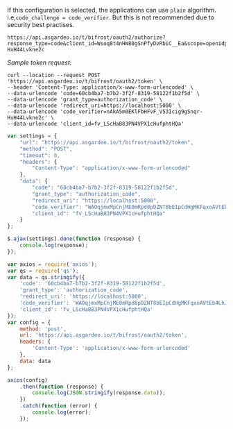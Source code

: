 If this configuration is selected, the applications can use `plain` algorithm. i.e,`code_challenge = code_verifier`. But this is not recommended due to security best practises.
 
 ``` no-line-numbers
https://api.asgardeo.io/t/bifrost/oauth2/authorize?response_type=code&client_id=Wsoq8t4nHW80gSnPfyDvRbiC__Ea&scope=openidprofile&redirect_uri=http%3A%2F%2Flocalhost%3A5000&code_challenge_method=plain&code_challenge=nAkA5m0EKlFbHFvF_V53Icig9gSnqr-HxH44Lvkne2c
```

_Sample token request_:

<CodeGroup>
<CodeGroupItem title="cURL" active>

``` 
curl --location --request POST 'https://api.asgardeo.io/t/bifrost/oauth2/token' \
--header 'Content-Type: application/x-www-form-urlencoded' \
--data-urlencode 'code=60cb4ba7-b7b2-3f2f-8319-58122f1b2f5d' \
--data-urlencode 'grant_type=authorization_code' \
--data-urlencode 'redirect_uri=https://localhost:5000' \
--data-urlencode 'code_verifier=nAkA5m0EKlFbHFvF_V53Icig9gSnqr-HxH44Lvkne2c' \
--data-urlencode 'client_id=fv_LScHaB83PN4VPX1cHufphtHQa'
```

</CodeGroupItem>

<CodeGroupItem title="JavaScript - jQuery">

```js
var settings = {
    "url": "https://api.asgardeo.io/t/bifrost/oauth2/token",
    "method": "POST",
    "timeout": 0,
    "headers": {
        "Content-Type": "application/x-www-form-urlencoded"
    },
    "data": {
        "code": "60cb4ba7-b7b2-3f2f-8319-58122f1b2f5d",
        "grant_type": "authorization_code",
        "redirect_uri": "https://localhost:5000",
        "code_verifier": "WAOqjmxMpCnjME0mRpd8pDZNT8bEIpCdHgMKFqxoAVtEb4LhJ0KSg8Rl0z0O3pySx4HGp53R87bckxOxrXk2oNav0fgWzFdOyBRrvA8ZTgCG7MlQcY9mfamCM8SWnGgO",
        "client_id": "fv_LScHaB83PN4VPX1cHufphtHQa"
    }
};

$.ajax(settings).done(function (response) {
    console.log(response);
});
```

</CodeGroupItem>

<CodeGroupItem title="Nodejs - Axios">

```js
var axios = require('axios');
var qs = require('qs');
var data = qs.stringify({
    'code': '60cb4ba7-b7b2-3f2f-8319-58122f1b2f5d',
    'grant_type': 'authorization_code',
    'redirect_uri': 'https://localhost:5000',
    'code_verifier': 'WAOqjmxMpCnjME0mRpd8pDZNT8bEIpCdHgMKFqxoAVtEb4LhJ0KSg8Rl0z0O3pySx4HGp53R87bckxOxrXk2oNav0fgWzFdOyBRrvA8ZTgCG7MlQcY9mfamCM8SWnGgO',
    'client_id': 'fv_LScHaB83PN4VPX1cHufphtHQa'
});
var config = {
    method: 'post',
    url: 'https://api.asgardeo.io/t/bifrost/oauth2/token',
    headers: {
        'Content-Type': 'application/x-www-form-urlencoded'
    },
    data: data
};

axios(config)
    .then(function (response) {
        console.log(JSON.stringify(response.data));
    })
    .catch(function (error) {
        console.log(error);
    });
```

</CodeGroupItem>
</CodeGroup>

